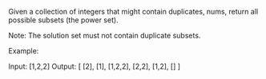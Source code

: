 Given a collection of integers that might contain duplicates, nums, return all possible subsets (the power set).

Note: The solution set must not contain duplicate subsets.

Example:

Input: [1,2,2]
Output:
[
[2],
[1],
[1,2,2],
[2,2],
[1,2],
[]
]
